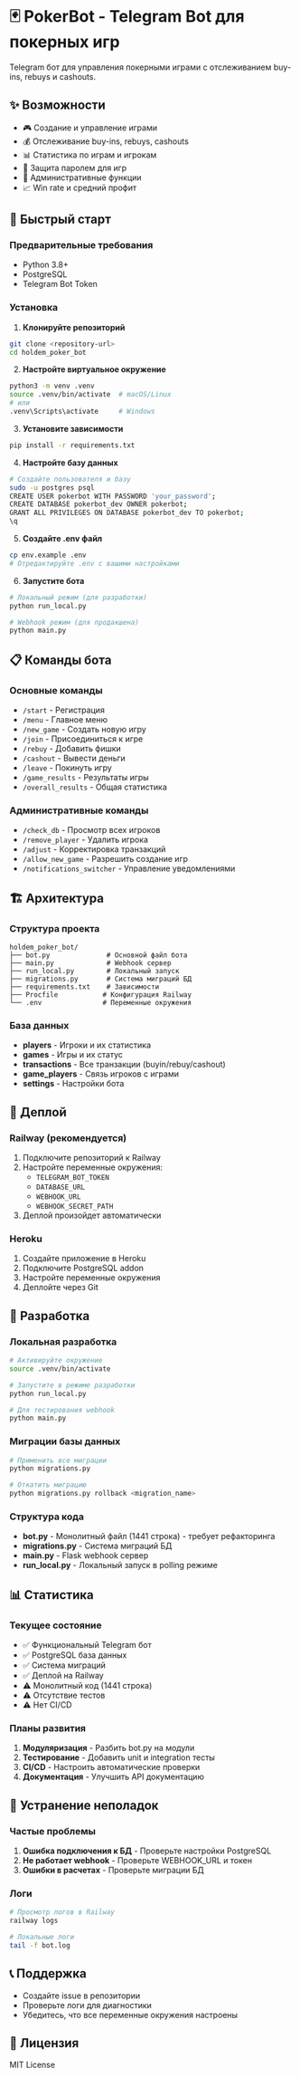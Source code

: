 # 🃏 PokerBot - Telegram Bot для покерных игр

Telegram бот для управления покерными играми с отслеживанием buy-ins, rebuys и cashouts.

## ✨ Возможности

- 🎮 Создание и управление играми
- 💰 Отслеживание buy-ins, rebuys, cashouts
- 📊 Статистика по играм и игрокам
- 🔐 Защита паролем для игр
- 👥 Административные функции
- 📈 Win rate и средний профит

## 🚀 Быстрый старт

### Предварительные требования
- Python 3.8+
- PostgreSQL
- Telegram Bot Token

### Установка

1. **Клонируйте репозиторий**
```bash
git clone <repository-url>
cd holdem_poker_bot
```

2. **Настройте виртуальное окружение**
```bash
python3 -m venv .venv
source .venv/bin/activate  # macOS/Linux
# или
.venv\Scripts\activate     # Windows
```

3. **Установите зависимости**
```bash
pip install -r requirements.txt
```

4. **Настройте базу данных**
```bash
# Создайте пользователя и базу
sudo -u postgres psql
CREATE USER pokerbot WITH PASSWORD 'your_password';
CREATE DATABASE pokerbot_dev OWNER pokerbot;
GRANT ALL PRIVILEGES ON DATABASE pokerbot_dev TO pokerbot;
\q
```

5. **Создайте .env файл**
```bash
cp env.example .env
# Отредактируйте .env с вашими настройками
```

6. **Запустите бота**
```bash
# Локальный режим (для разработки)
python run_local.py

# Webhook режим (для продакшена)
python main.py
```

## 📋 Команды бота

### Основные команды
- `/start` - Регистрация
- `/menu` - Главное меню
- `/new_game` - Создать новую игру
- `/join` - Присоединиться к игре
- `/rebuy` - Добавить фишки
- `/cashout` - Вывести деньги
- `/leave` - Покинуть игру
- `/game_results` - Результаты игры
- `/overall_results` - Общая статистика

### Административные команды
- `/check_db` - Просмотр всех игроков
- `/remove_player` - Удалить игрока
- `/adjust` - Корректировка транзакций
- `/allow_new_game` - Разрешить создание игр
- `/notifications_switcher` - Управление уведомлениями

## 🏗️ Архитектура

### Структура проекта
```
holdem_poker_bot/
├── bot.py              # Основной файл бота
├── main.py             # Webhook сервер
├── run_local.py        # Локальный запуск
├── migrations.py       # Система миграций БД
├── requirements.txt    # Зависимости
├── Procfile           # Конфигурация Railway
└── .env               # Переменные окружения
```

### База данных
- **players** - Игроки и их статистика
- **games** - Игры и их статус
- **transactions** - Все транзакции (buyin/rebuy/cashout)
- **game_players** - Связь игроков с играми
- **settings** - Настройки бота

## 🚀 Деплой

### Railway (рекомендуется)
1. Подключите репозиторий к Railway
2. Настройте переменные окружения:
   - `TELEGRAM_BOT_TOKEN`
   - `DATABASE_URL`
   - `WEBHOOK_URL`
   - `WEBHOOK_SECRET_PATH`
3. Деплой произойдет автоматически

### Heroku
1. Создайте приложение в Heroku
2. Подключите PostgreSQL addon
3. Настройте переменные окружения
4. Деплойте через Git

## 🔧 Разработка

### Локальная разработка
```bash
# Активируйте окружение
source .venv/bin/activate

# Запустите в режиме разработки
python run_local.py

# Для тестирования webhook
python main.py
```

### Миграции базы данных
```bash
# Применить все миграции
python migrations.py

# Откатить миграцию
python migrations.py rollback <migration_name>
```

### Структура кода
- **bot.py** - Монолитный файл (1441 строка) - требует рефакторинга
- **migrations.py** - Система миграций БД
- **main.py** - Flask webhook сервер
- **run_local.py** - Локальный запуск в polling режиме

## 📊 Статистика

### Текущее состояние
- ✅ Функциональный Telegram бот
- ✅ PostgreSQL база данных
- ✅ Система миграций
- ✅ Деплой на Railway
- ⚠️ Монолитный код (1441 строка)
- ⚠️ Отсутствие тестов
- ⚠️ Нет CI/CD

### Планы развития
1. **Модуляризация** - Разбить bot.py на модули
2. **Тестирование** - Добавить unit и integration тесты
3. **CI/CD** - Настроить автоматические проверки
4. **Документация** - Улучшить API документацию

## 🐛 Устранение неполадок

### Частые проблемы
1. **Ошибка подключения к БД** - Проверьте настройки PostgreSQL
2. **Не работает webhook** - Проверьте WEBHOOK_URL и токен
3. **Ошибки в расчетах** - Проверьте миграции БД

### Логи
```bash
# Просмотр логов в Railway
railway logs

# Локальные логи
tail -f bot.log
```

## 📞 Поддержка

- Создайте issue в репозитории
- Проверьте логи для диагностики
- Убедитесь, что все переменные окружения настроены

## 📄 Лицензия

MIT License 